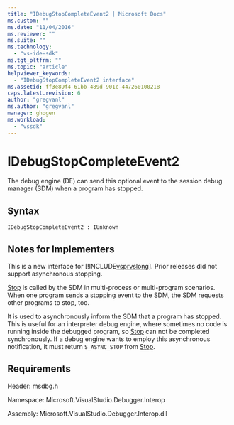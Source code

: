```yaml
---
title: "IDebugStopCompleteEvent2 | Microsoft Docs"
ms.custom: ""
ms.date: "11/04/2016"
ms.reviewer: ""
ms.suite: ""
ms.technology: 
  - "vs-ide-sdk"
ms.tgt_pltfrm: ""
ms.topic: "article"
helpviewer_keywords: 
  - "IDebugStopCompleteEvent2 interface"
ms.assetid: ff3e89f4-61bb-489d-901c-447260100218
caps.latest.revision: 6
author: "gregvanl"
ms.author: "gregvanl"
manager: ghogen
ms.workload: 
  - "vssdk"
---
```

# IDebugStopCompleteEvent2
The debug engine (DE) can send this optional event to the session debug manager (SDM) when a program has stopped.  
  
## Syntax  
  
```  
IDebugStopCompleteEvent2 : IUnknown  
```  
  
## Notes for Implementers  
 This is a new interface for [!INCLUDE[vsprvslong](../../../code-quality/includes/vsprvslong_md.md)]. Prior releases did not support asynchronous stopping.  
  
 [Stop](../../../extensibility/debugger/reference/idebugengineprogram2-stop.md) is called by the SDM in multi-process or multi-program scenarios. When one program sends a stopping event to the SDM, the SDM requests other programs to stop, too.  
  
 It is used to asynchronously inform the SDM that a program has stopped. This is useful for an interpreter debug engine, where sometimes no code is running inside the debugged program, so [Stop](../../../extensibility/debugger/reference/idebugengineprogram2-stop.md) can not be completed synchronously. If a debug engine wants to employ this asynchronous notification, it must return `S_ASYNC_STOP` from [Stop](../../../extensibility/debugger/reference/idebugengineprogram2-stop.md).  
  
## Requirements  
 Header: msdbg.h  
  
 Namespace: Microsoft.VisualStudio.Debugger.Interop  
  
 Assembly: Microsoft.VisualStudio.Debugger.Interop.dll